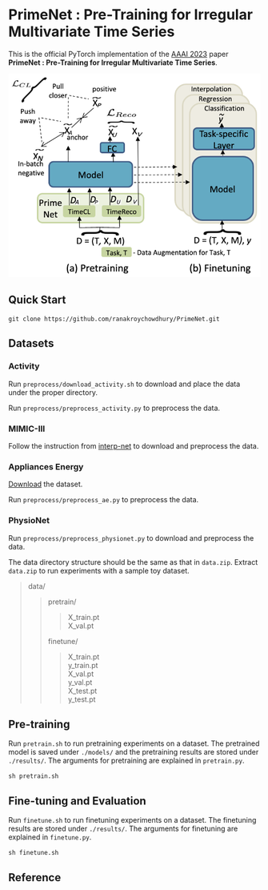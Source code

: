 # PrimeNet : Pre-Training for Irregular Multivariate Time Series
This is the official PyTorch implementation of the [AAAI 2023](https://aaai.org/Conferences/AAAI-23/) paper **PrimeNet : Pre-Training for Irregular Multivariate Time Series**.

![alt text](https://github.com/ranakroychowdhury/PrimeNet/blob/main/setup.png)

## Quick Start
```
git clone https://github.com/ranakroychowdhury/PrimeNet.git
```

## Datasets

### Activity
Run `preprocess/download_activity.sh` to download and place the data under the proper directory.

Run `preprocess/preprocess_activity.py` to preprocess the data. 


### MIMIC-III
Follow the instruction from [interp-net](https://github.com/mlds-lab/interp-net) to download and preprocess the data.


### Appliances Energy
[Download](https://zenodo.org/record/3902637) the dataset.

Run `preprocess/preprocess_ae.py` to preprocess the data.


### PhysioNet
Run `preprocess/preprocess_physionet.py` to download and preprocess the data.


The data directory structure should be the same as that in `data.zip`. Extract `data.zip` to run experiments with a sample toy dataset.  
> data/  
>> pretrain/  
>>> X_train.pt  
>>> X_val.pt 
>>>  
>> finetune/ 
>>> X_train.pt  
>>> y_train.pt  
>>> X_val.pt  
>>> y_val.pt  
>>> X_test.pt  
>>> y_test.pt


## Pre-training

Run `pretrain.sh` to run pretraining experiments on a dataset. The pretrained model is saved under `./models/` and the pretraining results are stored under `./results/`. The arguments for pretraining are explained in `pretrain.py`.

```
sh pretrain.sh
```


## Fine-tuning and Evaluation

Run `finetune.sh` to run finetuning experiments on a dataset. The finetuning results are stored under `./results/`. The arguments for finetuning are explained in `finetune.py`.

```
sh finetune.sh
```


## Reference
